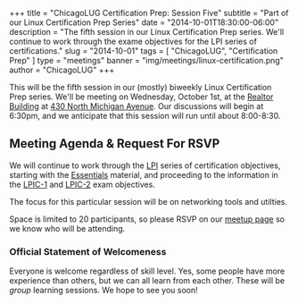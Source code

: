 +++
title = "ChicagoLUG Certification Prep: Session Five"
subtitle = "Part of our Linux Certification Prep Series"
date = "2014-10-01T18:30:00-06:00"
description = "The fifth session in our Linux Certification Prep series. We'll continue to work through the exame objectives for the LPI series of certifications."
slug = "2014-10-01"
tags = [ "ChicagoLUG", "Certification Prep" ] 
type = "meetings"
banner = "img/meetings/linux-certification.png"
author = "ChicagoLUG"
+++

This will be the fifth session in our (mostly) biweekly Linux
Certification Prep series. We'll be meeting on Wednesday, October 1st,
at the [Realtor Building](http://www.chicagoarchitecture.info/Building/3498/Realtor-Building.php)
at [430 North Michigan Avenue](https://goo.gl/maps/RLcYT). Our
discussions will begin at 6:30pm, and we anticipate that this session
will run until about 8:00-8:30.

Meeting Agenda & Request For RSVP
---------------------------------

We will continue to work through the
[LPI](https://www.lpi.org/linux-certifications) series of certification
objectives, starting with the
[Essentials](https://www.lpi.org/linux-certifications/entry-level-credential/linux-essentials)
material, and proceeding to the information in the
[LPIC-1](https://www.lpi.org/linux-certifications/programs/lpic-1) and
[LPIC-2](https://www.lpi.org/linux-certifications/programs/lpic-2) exam
objectives.

The focus for this particular session will be on networking tools and
utilties.

Space is limited to 20 participants, so please RSVP on our
[meetup page](http://www.meetup.com/Windy-City-Linux-Users-Group/events/206537022/)
so we know who will be attending.

### Official Statement of Welcomeness

Everyone is welcome regardless of skill level. Yes, some people have
more experience than others, but we can all learn from each other. These
will be *group* learning sessions. We hope to see you soon!
